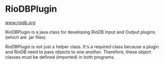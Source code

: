 # RioDBPlugin

www.riodb.org

RioDBPlugin is a java class for developing RioDB Input and Output plugins (which are .jar files). 

RioDBPlugin is not just a helper class. It's a required class because a plugin and RioDB need to pass objects to one another. Therefore, these object classes must be defined (imported) in both programs.
